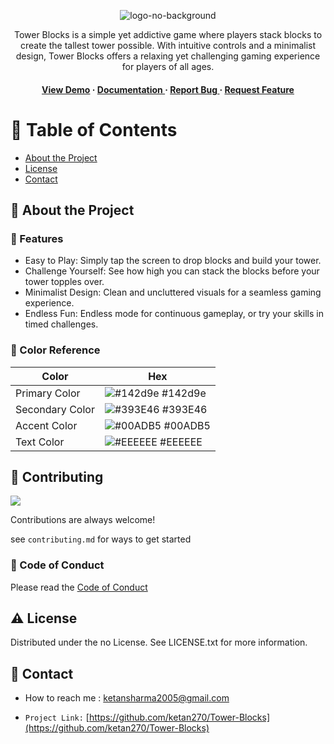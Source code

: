 <div align='center'>

![logo-no-background](https://github.com/ketan270/Tower-Blocks/assets/146920220/fe46765c-f7b4-4343-a42b-2e08206f261d)
<br>
<p>Tower Blocks is a simple yet addictive game where players stack blocks to create the tallest tower possible. With intuitive controls and a minimalist design, Tower Blocks offers a relaxing yet challenging gaming experience for players of all ages.</p>

<h4> <a href=https://tower-blocks-one.vercel.app/>View Demo</a> <span> · </span> <a href="https://github.com/ketan270/Tower-Blocks/blob/master/README.md"> Documentation </a> <span> · </span> <a href="https://github.com/ketan270/Tower-Blocks/issues"> Report Bug </a> <span> · </span> <a href="https://github.com/ketan270/Tower-Blocks/issues"> Request Feature </a> </h4>


</div>

# :notebook_with_decorative_cover: Table of Contents

- [About the Project](#star2-about-the-project)
- [License](#warning-license)
- [Contact](#handshake-contact)


## :star2: About the Project

### :dart: Features
- Easy to Play: Simply tap the screen to drop blocks and build your tower.
- Challenge Yourself: See how high you can stack the blocks before your tower topples over.
- Minimalist Design: Clean and uncluttered visuals for a seamless gaming experience.
- Endless Fun: Endless mode for continuous gameplay, or try your skills in timed challenges.


### :art: Color Reference
| Color | Hex |
| --------------- | ---------------------------------------------------------------- |
| Primary Color | ![#142d9e](https://via.placeholder.com/10/142d9e?text=+) #142d9e |
| Secondary Color | ![#393E46](https://via.placeholder.com/10/393E46?text=+) #393E46 |
| Accent Color | ![#00ADB5](https://via.placeholder.com/10/00ADB5?text=+) #00ADB5 |
| Text Color | ![#EEEEEE](https://via.placeholder.com/10/EEEEEE?text=+) #EEEEEE |

## :wave: Contributing

<a href="https://github.com/ketan270/Tower-Blocks/graphs/contributors"> <img src="https://contrib.rocks/image?repo=Louis3797/awesome-readme-template" /> </a>

Contributions are always welcome!

see `contributing.md` for ways to get started

### :scroll: Code of Conduct

Please read the [Code of Conduct](https://github.com/ketan270/Tower-Blocks/blob/master/CODE_OF_CONDUCT.md)

## :warning: License

Distributed under the no License. See LICENSE.txt for more information.

## :handshake: Contact

- How to reach me : ketansharma2005@gmail.com

- `Project Link:` [https://github.com/ketan270/Tower-Blocks](https://github.com/ketan270/Tower-Blocks)
